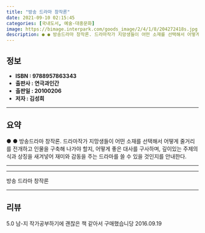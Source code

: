 ```yaml
---
title: "방송 드라마 창작론"
date: 2021-09-10 02:15:45
categories: [국내도서, 예술-대중문화]
image: https://bimage.interpark.com/goods_image/2/4/1/8/204272418s.jpg
description: ● ● 방송드라마 창작론. 드라마작가 지망생들이 어떤 소재를 선택해서 어떻게 줄거리를 전개하고 인물을 구축해 나가야 할지, 어떻게 좋은 대사를 구사하며, 깊이있는 주제의식과 상징을 새겨넣어 재미와 감동을 주는 드라마를 쓸 수 있을 것인지를 안내한다.
---
```


## **정보**

- **ISBN : 9788957863343**
- **출판사 : 연극과인간**
- **출판일 : 20100206**
- **저자 : 김성희**

------



## **요약**

●  ●  방송드라마 창작론. 드라마작가 지망생들이 어떤 소재를 선택해서 어떻게 줄거리를 전개하고 인물을 구축해 나가야 할지, 어떻게 좋은 대사를 구사하며, 깊이있는 주제의식과 상징을 새겨넣어 재미와 감동을 주는 드라마를 쓸 수 있을 것인지를 안내한다.

------



------


방송 드라마 창작론 

------


## **리뷰** 

5.0 남-지 작가공부하기에 괜찮은 책 같아서 구매했습니당 2016.09.19 <br/>